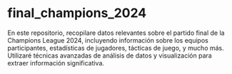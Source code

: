 # final_champions_2024
En este repositorio, recopilare datos relevantes sobre el partido final de la Champions League 2024, incluyendo información sobre los equipos participantes, estadísticas de jugadores, tácticas de juego, y mucho más. Utilizaré técnicas avanzadas de análisis de datos y visualización para extraer información significativa. 
